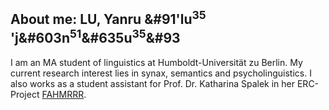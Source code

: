## About me: LU, Yanru &#91'lu<sup>35</sup> 'j&#603n<sup>51</sup>&#635u<sup>35</sup>&#93
I am an MA student of linguistics at Humboldt-Universität zu Berlin. My current research interest lies in synax, semantics and psycholinguistics. I also works as a student assistant for Prof. Dr. Katharina Spalek in her ERC-Project [FAHMRRR](https://www.projekte.hu-berlin.de/en/fahmrrr/index.html?set_language=en).
